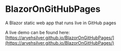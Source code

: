 # BlazorOnGitHubPages
A Blazor static web app that runs live in GitHub pages

A live demo can be found here:
[https://aryehsilver.github.io/BlazorOnGitHubPages/](https://aryehsilver.github.io/BlazorOnGitHubPages/)
